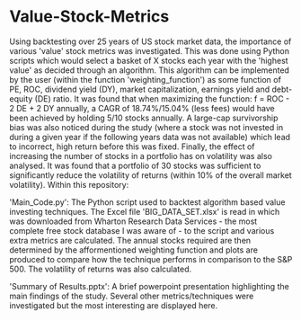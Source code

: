 # Value-Stock-Metrics

Using backtesting over 25 years of US stock market data, the importance of various 'value' stock metrics was investigated. This was done using Python scripts which would select a basket of X stocks each year with the 'highest value' as decided through an algorithm. This algorithm can be implemented by the user (within the function 'weighting_function') as some function of PE, ROC, dividend yield (DY), market capitalization, earnings yield and debt-equity (DE) ratio. It was found that when maximizing the function: f = ROC - 2 DE + 2 DY annually, a CAGR of 18.74%/15.04% (less fees) would have been achieved by holding 5/10 stocks annually. A large-cap survivorship bias was also noticed during the study (where a stock was not invested in during a given year if the following years data was not available) which lead to incorrect, high return before this was fixed. Finally, the effect of increasing the number of stocks in a portfolio has on volatility was also analysed. It was found that a portfolio of 30 stocks was sufficient to significantly reduce the volatility of returns (within 10% of the overall market volatility). Within this repository: 

'Main_Code.py': The Python script used to backtest algorithm based value investing techniques. The Excel file 'BIG_DATA_SET.xlsx' is read in which was downloaded from Wharton Research Data Services - the most complete free stock database I was aware of - to the script and various extra metrics are calculated. The annual stocks required are then determined by the afformentioned weighting function and plots are produced to compare how the technique performs in comparison to the S&P 500. The volatility of returns was also calculated. 

'Summary of Results.pptx': A brief powerpoint presentation highlighting the main findings of the study. Several other metrics/techniques were investigated but the most interesting are displayed here.
